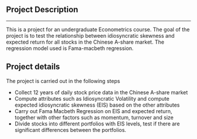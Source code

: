## Project Description

___
This is a project for an undergraduate Econometrics course. The goal of the project is to test the relationship between idiosyncratic skewness and expected return for all stocks in the Chinese A-share market. The regression model used is Fama-macbeth regression.

## Project details

The project is carried out in the following steps

+ Collect 12 years of daily stock price data in the Chinese A-share market
+ Compute attributes such as Idiosyncratic Volatility and compute expected idiosyncratic skewness (EIS) based on the other attributes
+ Carry out Fama Macbeth Regression on EIS and expected return, together with other factors such as momentum, turnover and size
+ Divide stocks into different portfolios with EIS levels, test if there are significant differences between the portfolios.

